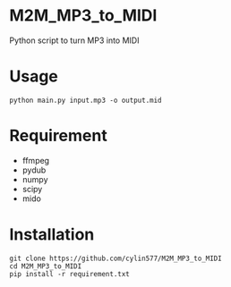 
# M2M_MP3_to_MIDI
Python script to turn MP3 into MIDI

# Usage

	python main.py input.mp3 -o output.mid
# Requirement

 - ffmpeg
 - pydub
 - numpy
 - scipy
 - mido
# Installation

    git clone https://github.com/cylin577/M2M_MP3_to_MIDI
    cd M2M_MP3_to_MIDI
    pip install -r requirement.txt
    
